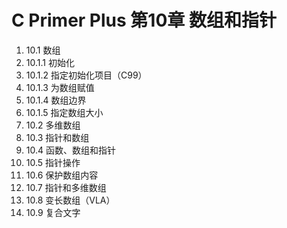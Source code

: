 # C Primer Plus 第10章 数组和指针
1. 10.1 数组  
2. 10.1.1 初始化  
2. 10.1.2 指定初始化项目（C99）  
2. 10.1.3 为数组赋值  
2. 10.1.4 数组边界  
2. 10.1.5 指定数组大小  
1. 10.2 多维数组  
1. 10.3 指针和数组  
1. 10.4 函数、数组和指针  
1. 10.5 指针操作  
1. 10.6 保护数组内容  
1. 10.7 指针和多维数组  
1. 10.8 变长数组（VLA）  
1. 10.9 复合文字  
